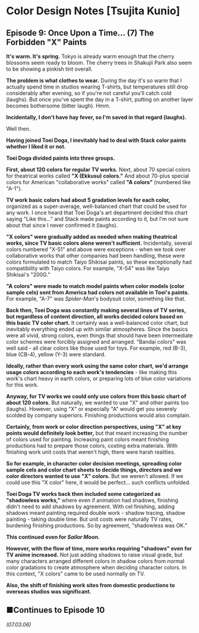 # **Color Design Notes [Tsujita Kunio]**

## **Episode 9: Once Upon a Time... (7) The Forbidden "X" Paints**

**It's warm. It's spring.** Tokyo is already warm enough that the cherry blossoms seem ready to bloom. The cherry trees in Shakujii Park also seem to be showing a pinkish tint overall.

**The problem is what clothes to wear.** During the day it's so warm that I actually spend time in studios wearing T-shirts, but temperatures still drop considerably after evening, so if you're not careful you'll catch cold (laughs). But once you've spent the day in a T-shirt, putting on another layer becomes bothersome (bitter laugh). Hmm.

**Incidentally, I don't have hay fever, so I'm saved in that regard (laughs).**

Well then.

**Having joined Toei Doga, I inevitably had to deal with Stack color paints whether I liked it or not.**

**Toei Doga divided paints into three groups.**

**First, about 120 colors for regular TV works.** Next, about 70 special colors for theatrical works called **"X (Ekkusu) colors."** And about 70-plus special colors for American "collaborative works" called **"A colors"** (numbered like "A-1").

**TV work basic colors had about 5 gradation levels for each color,** organized as a super-average, well-balanced chart that could be used for any work. I once heard that Toei Doga's art department decided this chart saying "Like this..." and Stack made paints according to it, but I'm not sure about that since I never confirmed it (laughs).

**"X colors" were gradually added as needed when making theatrical works, since TV basic colors alone weren't sufficient.** Incidentally, several colors numbered "X-51" and above were exceptions - when we took over collaborative works that other companies had been handling, these were colors formulated to match Taiyo Shikisai paints, so these exceptionally had compatibility with Taiyo colors. For example, "X-54" was like Taiyo Shikisai's "200G."

**"A colors" were made to match model paints when color models (color sample cels) sent from America had colors not available in Toei's paints.** For example, "A-7" was *Spider-Man*'s bodysuit color, something like that.

**Back then, Toei Doga was constantly making several lines of TV series, but regardless of content direction, all works decided colors based on this basic TV color chart.** It certainly was a well-balanced color chart, but inevitably everything ended up with similar atmospheres. Since the basics were all vivid, strong colors, even things that should have been intermediate color schemes were forcibly assigned and arranged. "Bandai colors" was well said - all clear colors like those used for toys. For example, red (B-3), blue (CB-4), yellow (Y-3) were standard.

**Ideally, rather than every work using the same color chart, we'd arrange usage colors according to each work's tendencies** - like making this work's chart heavy in earth colors, or preparing lots of blue color variations for this work.

**Anyway, for TV works we could only use colors from this basic chart of about 120 colors.** But naturally, we wanted to use "X" and other paints too (laughs). However, using "X" or especially "A" would get you severely scolded by company superiors. Finishing productions would also complain.

**Certainly, from work or color direction perspectives, using "X" at key points would definitely look better,** but that meant increasing the number of colors used for painting. Increasing paint colors meant finishing productions had to prepare those colors, costing extra materials. With finishing work unit costs that weren't high, there were harsh realities.

**So for example, in character color decision meetings, spreading color sample cels and color chart sheets to decide things, directors and we color directors wanted to use "X" colors.** But we weren't allowed. If we could use this "X color" here, it would be perfect... such conflicts unfolded.

**Toei Doga TV works back then included some categorized as "shadowless works,"** where even if animation had shadows, finishing didn't need to add shadows by agreement. With cel finishing, adding shadows meant painting required double work - shadow tracing, shadow painting - taking double time. But unit costs were naturally TV rates, burdening finishing productions. So by agreement, "shadowless was OK."

**This continued even for *Sailor Moon*.**

**However, with the flow of time, more works requiring "shadows" even for TV anime increased.** Not just adding shadows to raise visual grade, but many characters arranged different colors in shadow colors from normal color gradations to create atmosphere when deciding character colors. In this context, "X colors" came to be used normally on TV.

**Also, the shift of finishing work sites from domestic productions to overseas studios was significant.**

## **■Continues to Episode 10**

*(07.03.06)*